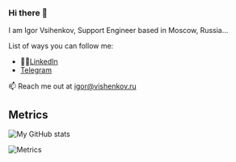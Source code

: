 ### Hi there 👋

I am Igor Vsihenkov, Support Engineer based in Moscow, Russia...


List of ways you can follow me:

- 👩‍💻[LinkedIn](https://linkedin.com/in/igor-vishenkov-69a5741b/)
- [Telegram](https://t.me/vishenkov)

📫 Reach me out at igor@vishenkov.ru

## Metrics

![My GitHub stats](https://github-readme-stats.vercel.app/api?username=Ingvar78)

![Metrics](https://metrics.lecoq.io/Ingvar78?template=classic&base.indepth=false&base.hireable=false&config.timezone=Europe%2FMoscow)